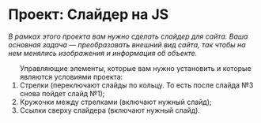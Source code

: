 # Проект: Слайдер на JS

_В рамках этого проекта вам нужно сделать слайдер для сайта.
Ваша основная задача — преобразовать внешний вид сайта, так чтобы на нем менялись изображения и информация об объекте._

<ol>Управляющие элементы, которые вам нужно установить и которые являются условиями проекта:
    <li>Стрелки (переключают слайды по кольцу. То есть после слайда №3 снова пойдет слайд №1);</li>
    <li>Кружочки между стрелками (включают нужный слайд);</li>
    <li>Ссылки сверху слайдера (включают нужный слайд).</li>
</ol>